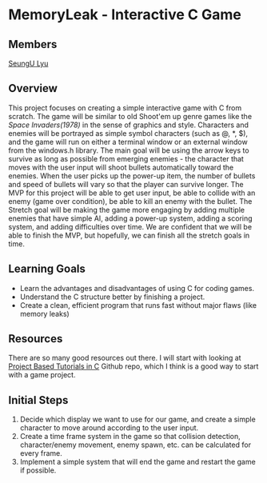 # MemoryLeak - Interactive C Game

## Members
[SeungU Lyu](https://github.com/SeunguLyu)

## Overview
This project focuses on creating a simple interactive game with C from scratch. The game will be similar to old Shoot'em up genre games like the *Space Invaders(1978)* in the sense of graphics and style. Characters and enemies will be portrayed as simple symbol characters (such as @, *, $), and the game will run on either a terminal window or an external window from the windows.h library. The main goal will be using the arrow keys to survive as long as possible from emerging enemies - the character that moves with the user input will shoot bullets automatically toward the enemies. When the user picks up the power-up item, the number of bullets and speed of bullets will vary so that the player can survive longer. The MVP for this project will be able to get user input, be able to collide with an enemy (game over condition), be able to kill an enemy with the bullet. The Stretch goal will be making the game more engaging by adding multiple enemies that have simple AI, adding a power-up system, adding a scoring system, and adding difficulties over time. We are confident that we will be able to finish the MVP, but hopefully, we can finish all the stretch goals in time.

## Learning Goals
- Learn the advantages and disadvantages of using C for coding games.
- Understand the C structure better by finishing a project.
- Create a clean, efficient program that runs fast without major flaws (like memory leaks)

## Resources
There are so many good resources out there. I will start with looking at [Project Based Tutorials in C](https://github.com/rby90/project-based-tutorials-in-c?fbclid=IwAR0LFioeE0KdA_KFLhevb2YDz0_z1djQlravOBZUQQ0NV4dNBIY3iGEhBCw#game-development) Github repo, which I think is a good way to start with a game project.

## Initial Steps
1. Decide which display we want to use for our game, and create a simple character to move around according to the user input.
2. Create a time frame system in the game so that collision detection, character/enemy movement, enemy spawn, etc. can be calculated for every frame.
3. Implement a simple system that will end the game and restart the game if possible.